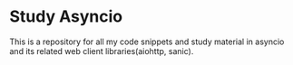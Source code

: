 # Study Asyncio

This is a repository for all my code snippets and study material in asyncio and its related web client libraries(aiohttp, sanic).


